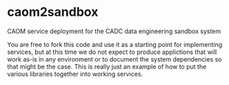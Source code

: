 # caom2sandbox
CAOM service deployment for the CADC data engineering sandbox system

You are free to fork this code and use it as a starting point for implementing services, but at this time
we do not expect to produce applictions that will work as-is in any environment or to document the system
dependencies so that might be the case. This is really just an example of how to put the various libraries 
together into working services.
